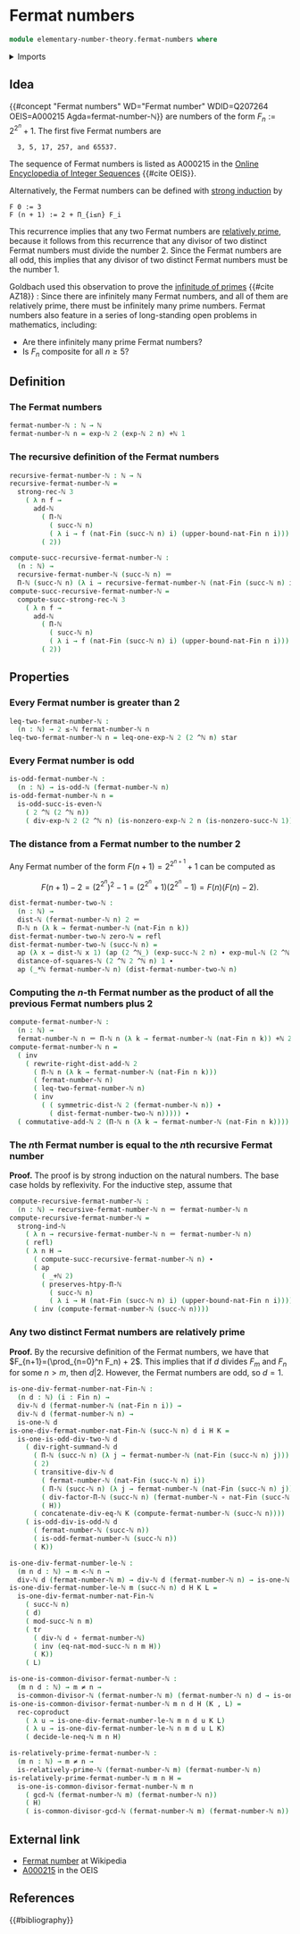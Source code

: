# Fermat numbers

```agda
module elementary-number-theory.fermat-numbers where
```

<details><summary>Imports</summary>

```agda
open import elementary-number-theory.addition-natural-numbers
open import elementary-number-theory.congruence-natural-numbers
open import elementary-number-theory.distance-natural-numbers
open import elementary-number-theory.divisibility-natural-numbers
open import elementary-number-theory.exponentiation-natural-numbers
open import elementary-number-theory.greatest-common-divisor-natural-numbers
open import elementary-number-theory.inequality-natural-numbers
open import elementary-number-theory.modular-arithmetic-standard-finite-types
open import elementary-number-theory.multiplication-natural-numbers
open import elementary-number-theory.natural-numbers
open import elementary-number-theory.parity-natural-numbers
open import elementary-number-theory.products-of-natural-numbers
open import elementary-number-theory.relatively-prime-natural-numbers
open import elementary-number-theory.squares-natural-numbers
open import elementary-number-theory.strict-inequality-natural-numbers
open import elementary-number-theory.strong-induction-natural-numbers

open import foundation.action-on-identifications-functions
open import foundation.coproduct-types
open import foundation.dependent-pair-types
open import foundation.function-types
open import foundation.identity-types
open import foundation.negated-equality
open import foundation.transport-along-identifications
open import foundation.unit-type

open import univalent-combinatorics.standard-finite-types
```

</details>

## Idea

{{#concept "Fermat numbers" WD="Fermat number" WDID=Q207264 OEIS=A000215 Agda=fermat-number-ℕ}}
are numbers of the form $F_n := 2^{2^n}+1$. The first five Fermat numbers are

```text
  3, 5, 17, 257, and 65537.
```

The sequence of Fermat numbers is listed as A000215 in the
[Online Encyclopedia of Integer Sequences](literature.oeis.md) {{#cite OEIS}}.

Alternatively, the Fermat numbers can be defined with
[strong induction](elementary-number-theory.strong-induction-natural-numbers.md)
by

```text
F 0 := 3
F (n + 1) := 2 + Π_{i≤n} F_i
```

This recurrence implies that any two Fermat numbers are
[relatively prime](elementary-number-theory.relatively-prime-natural-numbers.md),
because it follows from this recurrence that any divisor of two distinct Fermat
numbers must divide the number $2$. Since the Fermat numbers are all odd, this
implies that any divisor of two distinct Fermat numbers must be the number $1$.

Goldbach used this observation to prove the
[infinitude of primes](elementary-number-theory.infinitude-of-primes.md)
{{#cite AZ18}} : Since there are infinitely many Fermat numbers, and all of them
are relatively prime, there must be infinitely many prime numbers. Fermat
numbers also feature in a series of long-standing open problems in mathematics,
including:

- Are there infinitely many prime Fermat numbers?
- Is $F_n$ composite for all $n\geq 5$?

## Definition

### The Fermat numbers

```agda
fermat-number-ℕ : ℕ → ℕ
fermat-number-ℕ n = exp-ℕ 2 (exp-ℕ 2 n) +ℕ 1
```

### The recursive definition of the Fermat numbers

```agda
recursive-fermat-number-ℕ : ℕ → ℕ
recursive-fermat-number-ℕ =
  strong-rec-ℕ 3
    ( λ n f →
      add-ℕ
        ( Π-ℕ
          ( succ-ℕ n)
          ( λ i → f (nat-Fin (succ-ℕ n) i) (upper-bound-nat-Fin n i)))
        ( 2))

compute-succ-recursive-fermat-number-ℕ :
  (n : ℕ) →
  recursive-fermat-number-ℕ (succ-ℕ n) ＝
  Π-ℕ (succ-ℕ n) (λ i → recursive-fermat-number-ℕ (nat-Fin (succ-ℕ n) i)) +ℕ 2
compute-succ-recursive-fermat-number-ℕ =
  compute-succ-strong-rec-ℕ 3
    ( λ n f →
      add-ℕ
        ( Π-ℕ
          ( succ-ℕ n)
          ( λ i → f (nat-Fin (succ-ℕ n) i) (upper-bound-nat-Fin n i)))
        ( 2))
```

## Properties

### Every Fermat number is greater than $2$

```agda
leq-two-fermat-number-ℕ :
  (n : ℕ) → 2 ≤-ℕ fermat-number-ℕ n
leq-two-fermat-number-ℕ n = leq-one-exp-ℕ 2 (2 ^ℕ n) star
```

### Every Fermat number is odd

```agda
is-odd-fermat-number-ℕ :
  (n : ℕ) → is-odd-ℕ (fermat-number-ℕ n)
is-odd-fermat-number-ℕ n =
  is-odd-succ-is-even-ℕ
    ( 2 ^ℕ (2 ^ℕ n))
    ( div-exp-ℕ 2 (2 ^ℕ n) (is-nonzero-exp-ℕ 2 n (is-nonzero-succ-ℕ 1)))
```

### The distance from a Fermat number to the number $2$

Any Fermat number of the form $F(n+1)=2^{2^{n+1}}+1$ can be computed as

$$
  F(n+1)-2=(2^{2^n})^2-1=(2^{2^n}+1)(2^{2^n}-1)=F(n)(F(n)-2).
$$

```agda
dist-fermat-number-two-ℕ :
  (n : ℕ) →
  dist-ℕ (fermat-number-ℕ n) 2 ＝
  Π-ℕ n (λ k → fermat-number-ℕ (nat-Fin n k))
dist-fermat-number-two-ℕ zero-ℕ = refl
dist-fermat-number-two-ℕ (succ-ℕ n) =
  ap (λ x → dist-ℕ x 1) (ap (2 ^ℕ_) (exp-succ-ℕ 2 n) ∙ exp-mul-ℕ (2 ^ℕ n) 2) ∙
  distance-of-squares-ℕ (2 ^ℕ 2 ^ℕ n) 1 ∙
  ap (_*ℕ fermat-number-ℕ n) (dist-fermat-number-two-ℕ n)
```

### Computing the $n$-th Fermat number as the product of all the previous Fermat numbers plus $2$

```agda
compute-fermat-number-ℕ :
  (n : ℕ) →
  fermat-number-ℕ n ＝ Π-ℕ n (λ k → fermat-number-ℕ (nat-Fin n k)) +ℕ 2
compute-fermat-number-ℕ n =
  ( inv
    ( rewrite-right-dist-add-ℕ 2
      ( Π-ℕ n (λ k → fermat-number-ℕ (nat-Fin n k)))
      ( fermat-number-ℕ n)
      ( leq-two-fermat-number-ℕ n)
      ( inv
        ( ( symmetric-dist-ℕ 2 (fermat-number-ℕ n)) ∙
          ( dist-fermat-number-two-ℕ n))))) ∙
  ( commutative-add-ℕ 2 (Π-ℕ n (λ k → fermat-number-ℕ (nat-Fin n k))))
```

### The $n$th Fermat number is equal to the $n$th recursive Fermat number

**Proof.** The proof is by strong induction on the natural numbers. The base
case holds by reflexivity. For the inductive step, assume that

```agda
compute-recursive-fermat-number-ℕ :
  (n : ℕ) → recursive-fermat-number-ℕ n ＝ fermat-number-ℕ n
compute-recursive-fermat-number-ℕ =
  strong-ind-ℕ
    ( λ n → recursive-fermat-number-ℕ n ＝ fermat-number-ℕ n)
    ( refl)
    ( λ n H →
      ( compute-succ-recursive-fermat-number-ℕ n) ∙
      ( ap
        ( _+ℕ 2)
        ( preserves-htpy-Π-ℕ
          ( succ-ℕ n)
          ( λ i → H (nat-Fin (succ-ℕ n) i) (upper-bound-nat-Fin n i)))) ∙
      ( inv (compute-fermat-number-ℕ (succ-ℕ n))))
```

### Any two distinct Fermat numbers are relatively prime

**Proof.** By the recursive definition of the Fermat numbers, we have that
$F_{n+1}=(\prod_{n=0}^n F_n) + 2$. This implies that if $d$ divides $F_m$ and
$F_n$ for some $n>m$, then $d|2$. However, the Fermat numbers are odd, so $d=1$.

```agda
is-one-div-fermat-number-nat-Fin-ℕ :
  (n d : ℕ) (i : Fin n) →
  div-ℕ d (fermat-number-ℕ (nat-Fin n i)) →
  div-ℕ d (fermat-number-ℕ n) →
  is-one-ℕ d
is-one-div-fermat-number-nat-Fin-ℕ (succ-ℕ n) d i H K =
  is-one-is-odd-div-two-ℕ d
    ( div-right-summand-ℕ d
      ( Π-ℕ (succ-ℕ n) (λ j → fermat-number-ℕ (nat-Fin (succ-ℕ n) j)))
      ( 2)
      ( transitive-div-ℕ d
        ( fermat-number-ℕ (nat-Fin (succ-ℕ n) i))
        ( Π-ℕ (succ-ℕ n) (λ j → fermat-number-ℕ (nat-Fin (succ-ℕ n) j)))
        ( div-factor-Π-ℕ (succ-ℕ n) (fermat-number-ℕ ∘ nat-Fin (succ-ℕ n)) i)
        ( H))
      ( concatenate-div-eq-ℕ K (compute-fermat-number-ℕ (succ-ℕ n))))
    ( is-odd-div-is-odd-ℕ d
      ( fermat-number-ℕ (succ-ℕ n))
      ( is-odd-fermat-number-ℕ (succ-ℕ n))
      ( K))

is-one-div-fermat-number-le-ℕ :
  (m n d : ℕ) → m <-ℕ n →
  div-ℕ d (fermat-number-ℕ m) → div-ℕ d (fermat-number-ℕ n) → is-one-ℕ d
is-one-div-fermat-number-le-ℕ m (succ-ℕ n) d H K L =
  is-one-div-fermat-number-nat-Fin-ℕ
    ( succ-ℕ n)
    ( d)
    ( mod-succ-ℕ n m)
    ( tr
      ( div-ℕ d ∘ fermat-number-ℕ)
      ( inv (eq-nat-mod-succ-ℕ n m H))
      ( K))
    ( L)

is-one-is-common-divisor-fermat-number-ℕ :
  (m n d : ℕ) → m ≠ n →
  is-common-divisor-ℕ (fermat-number-ℕ m) (fermat-number-ℕ n) d → is-one-ℕ d
is-one-is-common-divisor-fermat-number-ℕ m n d H (K , L) =
  rec-coproduct
    ( λ u → is-one-div-fermat-number-le-ℕ m n d u K L)
    ( λ u → is-one-div-fermat-number-le-ℕ n m d u L K)
    ( decide-le-neq-ℕ m n H)

is-relatively-prime-fermat-number-ℕ :
  (m n : ℕ) → m ≠ n →
  is-relatively-prime-ℕ (fermat-number-ℕ m) (fermat-number-ℕ n)
is-relatively-prime-fermat-number-ℕ m n H =
  is-one-is-common-divisor-fermat-number-ℕ m n
    ( gcd-ℕ (fermat-number-ℕ m) (fermat-number-ℕ n))
    ( H)
    ( is-common-divisor-gcd-ℕ (fermat-number-ℕ m) (fermat-number-ℕ n))
```

## External link

- [Fermat number](https://en.wikipedia.org/wiki/Fermat_number) at Wikipedia
- [A000215](https://oeis.org/A000215) in the OEIS

## References

{{#bibliography}}
